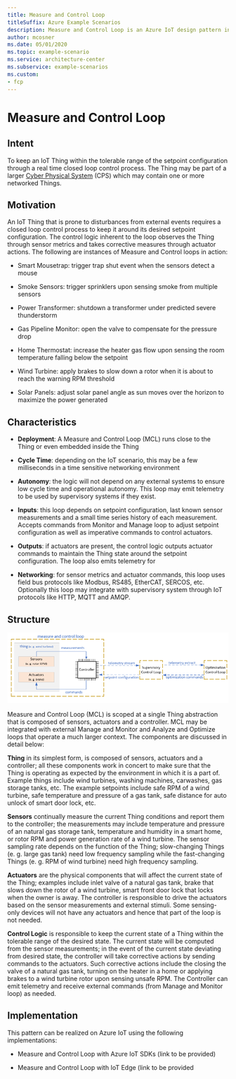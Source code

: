 ```yaml
---
title: Measure and Control Loop
titleSuffix: Azure Example Scenarios
description: Measure and Control Loop is an Azure IoT design pattern intended to keep an IoT Thing within a tolerable range.
author: mcosner
ms.date: 05/01/2020
ms.topic: example-scenario
ms.service: architecture-center
ms.subservice: example-scenarios
ms.custom:
- fcp
---
```



# Measure and Control Loop

## Intent 

To keep an IoT Thing within the tolerable range of the setpoint
configuration through a real time closed loop control process. The Thing
may be part of a larger [Cyber Physical
System](https://en.wikipedia.org/wiki/Cyber-physical_system) (CPS) which
may contain one or more networked Things.

## Motivation

An IoT Thing that is prone to disturbances from external events requires
a closed loop control process to keep it around its desired setpoint
configuration. The control logic inherent to the loop observes the Thing
through sensor metrics and takes corrective measures through actuator
actions. The following are instances of Measure and Control loops in
action:

-   Smart Mousetrap: trigger trap shut event when the sensors detect a
    mouse

-   Smoke Sensors: trigger sprinklers upon sensing smoke from multiple
    sensors

-   Power Transformer: shutdown a transformer under predicted severe
    thunderstorm

-   Gas Pipeline Monitor: open the valve to compensate for the pressure
    drop

-   Home Thermostat: increase the heater gas flow upon sensing the room
    temperature falling below the setpoint

-   Wind Turbine: apply brakes to slow down a rotor when it is about to
    reach the warning RPM threshold

-   Solar Panels: adjust solar panel angle as sun moves over the horizon
    to maximize the power generated

## Characteristics

-   **Deployment**: A Measure and Control Loop (MCL) runs close to the
    Thing or even embedded inside the Thing

-   **Cycle Time**: depending on the IoT scenario, this may be a few
    milliseconds in a time sensitive networking environment

-   **Autonomy**: the logic will not depend on any external systems to
    ensure low cycle time and operational autonomy. This loop may emit
    telemetry to be used by supervisory systems if they exist.

-   **Inputs**: this loop depends on setpoint configuration, last known
    sensor measurements and a small time series history of each
    measurement. Accepts commands from Monitor and Manage loop to adjust
    setpoint configuration as well as imperative commands to control
    actuators.

-   **Outputs**: if actuators are present, the control logic outputs
    actuator commands to maintain the Thing state around the setpoint
    configuration. The loop also emits telemetry for

-   **Networking**: for sensor metrics and actuator commands, this loop
    uses field bus protocols like Modbus, RS485, EtherCAT, SERCOS, etc.
    Optionally this loop may integrate with supervisory system through
    IoT protocols like HTTP, MQTT and AMQP.

## Structure

![Measure and Control loop in the context of a regulatory control](./media/regulatorycontrol.png)

Measure and Control Loop (MCL) is scoped at a single Thing abstraction
that is composed of sensors, actuators and a controller. MCL may be
integrated with external Manage and Monitor and Analyze and Optimize
loops that operate a much larger context. The components are discussed
in detail below:

**Thing** in its simplest form, is composed of sensors, actuators and a
controller; all these components work in concert to make sure that the
Thing is operating as expected by the environment in which it is a part
of. Example things include wind turbines, washing machines, carwashes,
gas storage tanks, etc. The example setpoints include safe RPM of a wind
turbine, safe temperature and pressure of a gas tank, safe distance for
auto unlock of smart door lock, etc.

**Sensors** continually measure the current Thing conditions and report
them to the controller; the measurements may include temperature and
pressure of an natural gas storage tank, temperature and humidity in a
smart home, or rotor RPM and power generation rate of a wind turbine.
The sensor sampling rate depends on the function of the Thing;
slow-changing Things (e. g. large gas tank) need low frequency sampling
while the fast-changing Things (e. g. RPM of wind turbine) need high
frequency sampling.

**Actuators** are the physical components that will affect the current
state of the Thing; examples include inlet valve of a natural gas tank,
brake that slows down the rotor of a wind turbine, smart front door lock
that locks when the owner is away. The controller is responsible to
drive the actuators based on the sensor measurements and external
stimuli. Some sensing-only devices will not have any actuators and hence
that part of the loop is not needed.

**Control Logic** is responsible to keep the current state of a Thing
within the tolerable range of the desired state. The current state will
be computed from the sensor measurements; in the event of the current
state deviating from desired state, the controller will take corrective
actions by sending commands to the actuators. Such corrective actions
include the closing the valve of a natural gas tank, turning on the
heater in a home or applying brakes to a wind turbine rotor upon sensing
unsafe RPM. The Controller can emit telemetry and receive external
commands (from Manage and Monitor loop) as needed.

## Implementation

This pattern can be realized on Azure IoT using the following
implementations:

-   Measure and Control Loop with Azure IoT SDKs (link to be provided)

-   Measure and Control Loop with IoT Edge (link to be provided
